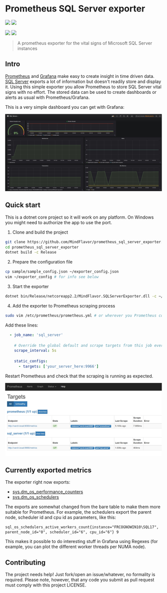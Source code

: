 # Prometheus SQL Server exporter

![](https://img.shields.io/github/license/mindflavor/prometheus_sql_server_exporter.svg)
![](https://img.shields.io/github/release/mindflavor/prometheus_sql_server_exporter.svg)

![](https://img.shields.io/github/commits-since/mindflavor/prometheus_sql_server_exporter/v0.1.0.svg)
![](https://img.shields.io/github/contributors/mindflavor/prometheus_sql_server_exporter.svg)

> A prometheus exporter for the vital signs of Microsoft SQL Server instances

## Intro
[Prometheus](https://prometheus.io) and [Grafana](https://grafana.com) make easy to create insight in time driven data. [SQL Server](https://www.microsoft.com/en-us/sql-server/sql-server-2017) exports a lot of information but doesn't readily store and display it. Using this simple exporter you allow Prometheus to store SQL Server vital signs with no effort. The stored data can be used to create dashboards or alerts as usual with Prometheus/Grafana.

This is a very simple dashboard you can get with Grafana:

![](extra/snap00.jpg)

## Quick start

This is a dotnet core project so it will work on any platform. On Windows you might need to authorize the app to use the port.

1. Clone and build the project

```bash
git clone https://github.com/MindFlavor/prometheus_sql_server_exporter.git
cd prometheus_sql_server_exporter
dotnet build -c Release
```

2. Prepare the configuration file

```bash
cp sample/sample_config.json ~/exporter_config.json
vim ~/exporter_config # for info see below
```

3. Start the exporter

```bash
dotnet bin/Release/netcoreapp2.2/MindFlavor.SQLServerExporter.dll -c ~/exporter_config.json
```

4. Add the exporter to Prometheus scraping process

```bash
sudo vim /etc/prometheus/prometheus.yml # or wherever you Prometheus config file is
```

Add these lines: 

```yaml
  - job_name: 'sql_server'

    # Override the global default and scrape targets from this job every 5 seconds.
    scrape_interval: 5s

    static_configs:
      - targets: ['your_server_here:9966']
```

Restart Prometheus and check that the scraping is running as expected.

![](extra/prom00.jpg)

## Currently exported metrics

The exporter right now exports:

* [sys.dm_os_performance_counters](https://docs.microsoft.com/en-us/sql/relational-databases/system-dynamic-management-views/sys-dm-os-performance-counters-transact-sql)
* [sys.dm_os_schedulers](https://docs.microsoft.com/en-us/sql/relational-databases/system-dynamic-management-views/sys-dm-os-schedulers-transact-sql)

The exports are somewhat changed from the bare table to make them more suitable for Prometheus. For example, the schedulers export the parent node, scheduler id and cpu id as parameters, like this:

```
sql_os_schedulers_active_workers_count{instance="FRCOGNOWIN10\SQL17", parent_node_id="0", scheduler_id="6", cpu_id="6"} 9
```

This makes it possible to do interesting stuff in Grafana using Regexes (for example, you can plot the different worker threads per NUMA node).

## Contributing

The project needs help! Just fork/open an issue/whatever, no formality is required. Please note, however, that any code you submit as pull request must comply with this project LICENSE.
